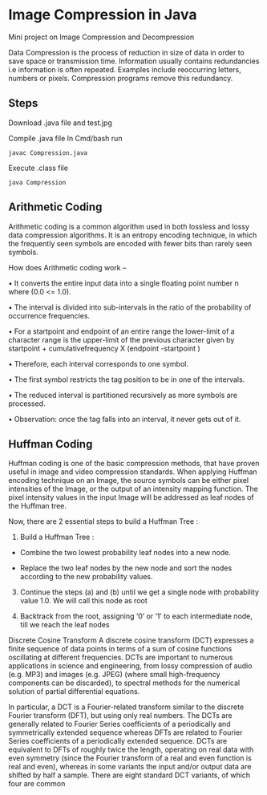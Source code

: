 # Image Compression in Java
Mini project on Image Compression and Decompression

Data Compression is the process of reduction in size of data in order to save
space or transmission time. Information usually contains redundancies i.e
information is often repeated. Examples include reoccurring letters,
numbers or pixels. Compression programs remove this redundancy.

## Steps

Download .java file and test.jpg

Compile .java file
In Cmd/bash run

`javac Compression.java `

Execute .class file

`java Compression`

## Arithmetic Coding
Arithmetic coding is a common algorithm used in both lossless and lossy data
compression algorithms. It is an entropy encoding technique, in which the
frequently seen symbols are encoded with fewer bits than rarely seen
symbols.

How does Arithmetic coding work –

• It converts the entire input data into a single floating point number n
where (0.0 <= 1.0).

• The interval is divided into sub-intervals in the ratio of the probability of
occurrence frequencies.

• For a startpoint and endpoint of an entire range the lower-limit of a
character range is the upper-limit of the previous character given by
startpoint + cumulativefrequency X (endpoint -startpoint )

• Therefore, each interval corresponds to one symbol.

• The first symbol restricts the tag position to be in one of the intervals.

• The reduced interval is partitioned recursively as more symbols are
processed.

• Observation: once the tag falls into an interval, it never gets out of it.

## Huffman Coding
Huffman coding is one of the basic compression methods, that have proven
useful in image and video compression standards. When applying Huffman
encoding technique on an Image, the source symbols can be either pixel
intensities of the Image, or the output of an intensity mapping function. The
pixel intensity values in the input Image will be addressed as leaf nodes of
the Huffman tree.

Now, there are 2 essential steps to build a Huffman Tree :

1. Build a Huffman Tree :

  - Combine the two lowest probability leaf nodes into a new node. 
  
  - Replace the two leaf nodes by the new node and sort the nodes according to the new probability values.
  
3. Continue the steps (a) and (b) until we get a single node with
probability value 1.0. We will call this node as root

2. Backtrack from the root, assigning ‘0’ or ‘1’ to each intermediate node, till
we reach the leaf nodes

Discrete Cosine Transform A discrete cosine transform (DCT) expresses a
finite sequence of data points in terms of a sum of cosine functions oscillating
at different frequencies. DCTs are important to numerous applications in
science and engineering, from lossy compression of audio (e.g. MP3) and
images (e.g. JPEG) (where small high-frequency components can be
discarded), to spectral methods for the numerical solution of partial
differential equations.

In particular, a DCT is a Fourier-related transform similar to the discrete
Fourier transform (DFT), but using only real numbers. The DCTs are
generally related to Fourier Series coefficients of a periodically and
symmetrically extended sequence whereas DFTs are related to Fourier
Series coefficients of a periodically extended sequence. DCTs are equivalent
to DFTs of roughly twice the length, operating on real data with even
symmetry (since the Fourier transform of a real and even function is real and
even), whereas in some variants the input and/or output data are shifted by
half a sample. There are eight standard DCT variants, of which four are
common
